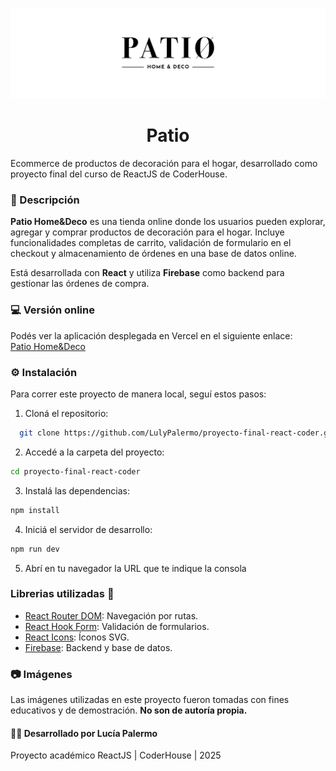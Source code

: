 ![Logo](/public/logo-readme.png)

<h1 align="center">Patio</h1>
Ecommerce de productos de decoración para el hogar, desarrollado como proyecto final del curso de ReactJS de CoderHouse.

### 🛒 Descripción
**Patio Home&Deco** es una tienda online donde los usuarios pueden explorar, agregar y comprar productos de decoración para el hogar. Incluye funcionalidades completas de carrito, validación de formulario en el checkout y almacenamiento de órdenes en una base de datos online.

Está desarrollada con **React** y utiliza **Firebase** como backend para gestionar las órdenes de compra.


### 💻 Versión online
Podés ver la aplicación desplegada en Vercel en el siguiente enlace:  
[Patio Home&Deco](https://patio-app.vercel.app/)

### ⚙️ Instalación
Para correr este proyecto de manera local, seguí estos pasos:

1. Cloná el repositorio:
```bash
  git clone https://github.com/LulyPalermo/proyecto-final-react-coder.git

```

2. Accedé a la carpeta del proyecto:
```bash
cd proyecto-final-react-coder
```

3. Instalá las dependencias:
```bash
npm install
```

4. Iniciá el servidor de desarrollo:
```bash
npm run dev

```
5. Abrí en tu navegador la URL que te indique la consola
  
### Librerias utilizadas 📖
- [React Router DOM](https://reactrouter.com/): Navegación por rutas.
- [React Hook Form](https://react-hook-form.com/): Validación de formularios.
- [React Icons](https://react-icons.github.io/react-icons/): Íconos SVG.
- [Firebase](https://firebase.google.com/): Backend y base de datos.

### 📷 Imágenes
Las imágenes utilizadas en este proyecto fueron tomadas con fines educativos y de demostración. **No son de autoría propia.**

#### 👩‍💻 Desarrollado por Lucía Palermo
Proyecto académico ReactJS | CoderHouse | 2025